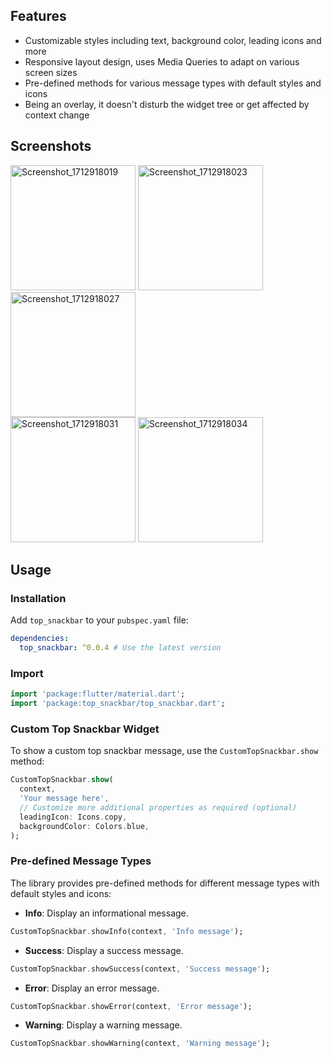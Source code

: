 ## Features

- Customizable styles including text, background color, leading icons and more
- Responsive layout design, uses Media Queries to adapt on various screen sizes
- Pre-defined methods for various message types with default styles and icons
- Being an overlay, it doesn't disturb the widget tree or get affected by context change

## Screenshots

<div>
    <img src="https://github.com/deb-sahu/top-snackbar/assets/117360930/2bce52a7-0e86-4428-aeac-ae07b0c3c923" alt="Screenshot_1712918019" width="200"/>
    <img src="https://github.com/deb-sahu/top-snackbar/assets/117360930/90823268-5fe2-4a51-81a0-6ab5d1146e44" alt="Screenshot_1712918023" width="200"/>
    <img src="https://github.com/deb-sahu/top-snackbar/assets/117360930/256c18f3-b03a-463a-ac81-44945c600adb" alt="Screenshot_1712918027" width="200"/>
</div>

<div>    
    <img src="https://github.com/deb-sahu/top-snackbar/assets/117360930/fc2da41e-760e-488c-be4d-61496cd0fa44" alt="Screenshot_1712918031" width="200"/>
    <img src="https://github.com/deb-sahu/top-snackbar/assets/117360930/e0e65f7e-e8fc-4a15-ba99-b927ea27448a" alt="Screenshot_1712918034" width="200"/>
</div>

## Usage

### Installation

Add `top_snackbar` to your `pubspec.yaml` file:

```yaml
dependencies:
  top_snackbar: ^0.0.4 # Use the latest version
```

### Import

```dart
import 'package:flutter/material.dart';
import 'package:top_snackbar/top_snackbar.dart';
```

### Custom Top Snackbar Widget

To show a custom top snackbar message, use the `CustomTopSnackbar.show` method:

```dart
CustomTopSnackbar.show(
  context,
  'Your message here',
  // Customize more additional properties as required (optional)
  leadingIcon: Icons.copy,
  backgroundColor: Colors.blue,
);
```

### Pre-defined Message Types

The library provides pre-defined methods for different message types with default styles and icons:

- **Info**: Display an informational message.
```dart
CustomTopSnackbar.showInfo(context, 'Info message');
```

- **Success**: Display a success message.
```dart
CustomTopSnackbar.showSuccess(context, 'Success message');
```

- **Error**: Display an error message.
```dart
CustomTopSnackbar.showError(context, 'Error message');
```

- **Warning**: Display a warning message.
```dart
CustomTopSnackbar.showWarning(context, 'Warning message');
```

